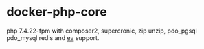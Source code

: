 # docker-php-core

php 7.4.22-fpm with composer2, supercronic, zip unzip, pdo_pgsql pdo_mysql redis and [ev](https://www.php.net/manual/zh/book.ev.php) support. 
